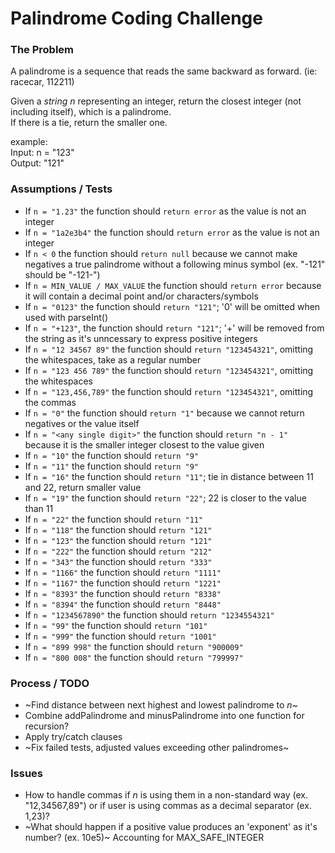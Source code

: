# Palindrome Coding Challenge

### The Problem
A palindrome is a sequence that reads the same backward as forward. (ie: racecar, 112211)

Given a _string n_ representing an integer, return the closest integer (not including itself), which is a palindrome. 
<br/>If there is a tie, return the smaller one.

example:
<br/>Input: n = "123"
<br/>Output: "121"


### Assumptions / Tests
- If `n = "1.23"` the function should `return error` as the value is not an integer
- If `n = "1a2e3b4"` the function should `return error` as the value is not an integer
- If `n < 0` the function should `return null` because we cannot make negatives a true palindrome without a following minus symbol (ex. "-121" should be "-121-")
- If `n = MIN_VALUE / MAX_VALUE` the function should `return error` because it will contain a decimal point and/or characters/symbols
- If `n = "0123"` the function should `return "121"`; '0' will be omitted when used with parseInt()
- If `n = "+123"`, the function should `return "121"`; '+' will be removed from the string as it's unncessary to express positive integers
- If `n = "12 34567 89"` the function should `return "123454321"`, omitting the whitespaces, take as a regular number
- If `n = "123 456 789"` the function should `return "123454321"`, omitting the whitespaces
- If `n = "123,456,789"` the function should `return "123454321"`, omitting the commas
- If `n = "0"` the function should `return "1"` because we cannot return negatives or the value itself
- If `n = "<any single digit>"` the function should `return "n - 1"` because it is the smaller integer closest to the value given
- If `n = "10"` the function should `return "9"` 
- If `n = "11"` the function should `return "9"` 
- If `n = "16"` the function should `return "11"`; tie in distance between 11 and 22, return smaller value
- If `n = "19"` the function should `return "22"`; 22 is closer to the value than 11
- If `n = "22"` the function should `return "11"`
- If `n = "118"` the function should `return "121"`
- If `n = "123"` the function should `return "121"`
- If `n = "222"` the function should `return "212"`
- If `n = "343"` the function should `return "333"`
- If `n = "1166"` the function should `return "1111"`
- If `n = "1167"` the function should `return "1221"`
- If `n = "8393"` the function should `return "8338"`
- If `n = "8394"` the function should `return "8448"`
- If `n = "1234567890"` the function should `return "1234554321"`
- If `n = "99"` the function should `return "101"`
- If `n = "999"` the function should `return "1001"`
- If `n = "899 998"` the function should `return "900009"`
- If `n = "800 008"` the function should `return "799997"`

### Process / TODO
- ~Find distance between next highest and lowest palindrome to _n_~
- Combine addPalindrome and minusPalindrome into one function for recursion?
- Apply try/catch clauses
- ~Fix failed tests, adjusted values exceeding other palindromes~

### Issues
- How to handle commas if _n_ is using them in a non-standard way (ex. "12,34567,89") or if user is using commas as a decimal separator (ex. 1,23)?
- ~What should happen if a positive value produces an 'exponent' as it's number? (ex. 10e5)~ Accounting for MAX_SAFE_INTEGER
